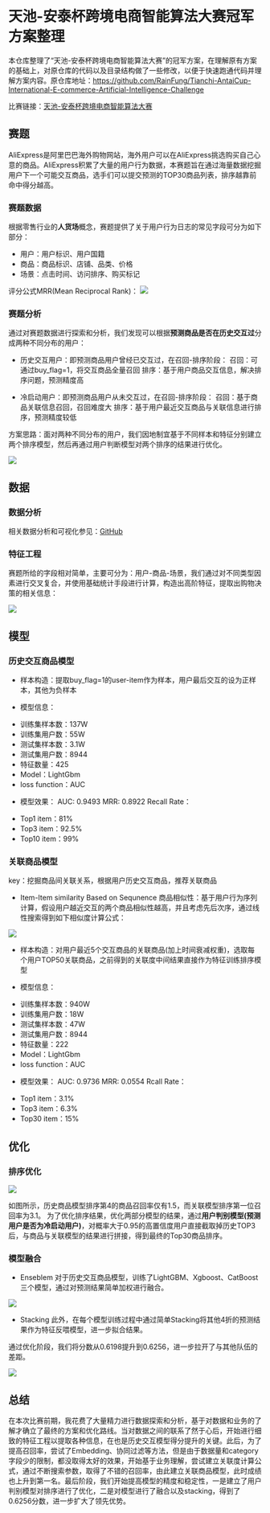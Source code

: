 # 天池-安泰杯跨境电商智能算法大赛冠军方案整理
本仓库整理了“天池-安泰杯跨境电商智能算法大赛”的冠军方案，在理解原有方案的基础上，对原仓库的代码以及目录结构做了一些修改，以便于快速跑通代码并理解方案内容。原仓库地址：https://github.com/RainFung/Tianchi-AntaiCup-International-E-commerce-Artificial-Intelligence-Challenge

比赛链接：[天池-安泰杯跨境电商智能算法大赛](https://tianchi.aliyun.com/competition/entrance/231718/introduction)

## 赛题
AliExpress是阿里巴巴海外购物网站，海外用户可以在AliExpress挑选购买自己心意的商品。AliExpress积累了大量的用户行为数据，本赛题旨在通过海量数据挖掘用户下一个可能交互商品，选手们可以提交预测的TOP30商品列表，排序越靠前命中得分越高。

### 赛题数据
根据零售行业的**人货场**概念，赛题提供了关于用户行为日志的常见字段可分为如下部分：
* 用户：用户标识、用户国籍
* 商品：商品标识、店铺、品类、价格
* 场景：点击时间、访问排序、购买标记

评分公式MRR(Mean Reciprocal Rank)：
![](media/15736280209153/15755961879209.jpg)

### 赛题分析
通过对赛题数据进行探索和分析，我们发现可以根据**预测商品是否在历史交互过**分成两种不同分布的用户：

*  历史交互用户：即预测商品用户曾经已交互过，在召回-排序阶段：
召回：可通过buy_flag=1，将交互商品全量召回
排序：基于用户商品交互信息，解决排序问题，预测精度高

* 冷启动用户：即预测商品用户从未交互过，在召回-排序阶段：
召回：基于商品关联信息召回，召回难度大
排序：基于用户最近交互商品与关联信息进行排序，预测精度较低

方案思路：面对两种不同分布的用户，我们因地制宜基于不同样本和特征分别建立两个排序模型，然后再通过用户判断模型对两个排序的结果进行优化。

![](media/15736280209153/15736297939914.jpg)

## 数据
### 数据分析
相关数据分析和可视化参见：[GitHub](https://github.com/RainFung/awesome-visualization/blob/master/Electronic-Commerce/%E9%98%BF%E9%87%8C%E8%B7%A8%E5%A2%83%E7%94%B5%E5%95%86%E6%99%BA%E8%83%BD%E7%AE%97%E6%B3%95%E5%A4%A7%E8%B5%9B-%E6%95%B0%E6%8D%AE%E6%8E%A2%E7%B4%A2%E4%B8%8E%E5%8F%AF%E8%A7%86%E5%8C%96.ipynb)

### 特征工程
赛题所给的字段相对简单，主要可分为：用户-商品-场景，我们通过对不同类型因素进行交叉复合，并使用基础统计手段进行计算，构造出高阶特征，提取出购物决策的相关信息：

![](media/15736280209153/15736303427619.jpg)

## 模型
### 历史交互商品模型
* 样本构造：提取buy_flag=1的user-item作为样本，用户最后交互的设为正样本，其他为负样本

* 模型信息：
 - 训练集样本数：137W
 - 训练集用户数：55W
 - 测试集样本数：3.1W
 - 测试集用户数：8944
 - 特征数量：425
 - Model：LightGbm 
 - loss function：AUC

* 模型效果：
AUC: 0.9493
MRR: 0.8922
Recall Rate：
 - Top1 item：81%
 - Top3 item：92.5%
 - Top10 item：99%

### 关联商品模型
key：挖掘商品间关联关系，根据用户历史交互商品，推荐关联商品

* Item-Item similarity Based on Sequnence
商品相似性：基于用户行为序列计算，假设用户越近交互的两个商品相似性越高，并且考虑先后次序，通过线性搜索得到如下相似度计算公式：

![](media/15736280209153/15736331561925.jpg)


* 样本构造：对用户最近5个交互商品的关联商品(加上时间衰减权重)，选取每个用户TOP50关联商品，之前得到的关联度中间结果直接作为特征训练排序模型

* 模型信息：
 - 训练集样本数：940W
 - 训练集用户数：18W
 - 测试集样本数：47W
 - 测试集用户数：8944
 - 特征数量：222
 - Model：LightGbm 
 - loss function：AUC

* 模型效果：
AUC: 0.9736
MRR: 0.0554
Rcall Rate：
 - Top1 item：3.1%
 - Top3 item：6.3%
 - Top30 item：15%


## 优化
### 排序优化
![](media/15736280209153/15736334886832.jpg)

如图所示，历史商品模型排序第4的商品召回率仅有1.5，而关联模型排序第一位召回率为3.1。
为了优化排序结果，优化两部分模型的结果，通过**用户判别模型(预测用户是否为冷启动用户)**，对概率大于0.95的高置信度用户直接截取掉历史TOP3后，与商品与关联模型的结果进行拼接，得到最终的Top30商品排序。

### 模型融合
* Enseblem
对于历史交互商品模型，训练了LightGBM、Xgboost、CatBoost三个模型，通过对预测结果简单加权进行融合。

![](media/15736280209153/15736337433584.jpg)

* Stacking
此外，在每个模型训练过程中通过简单Stacking将其他4折的预测结果作为特征反喂模型，进一步拟合结果。

通过优化阶段，我们将分数从0.6198提升到0.6256，进一步拉开了与其他队伍的差距。

![](media/15736280209153/15755979036166.jpg)


## 总结
在本次比赛前期，我花费了大量精力进行数据探索和分析，基于对数据和业务的了解才确立了最终的方案和优化路线。当对数据之间的联系了然于心后，开始进行细致的特征工程以提取各种信息，在也是历史交互模型得分提升的关键。此后，为了提高召回率，尝试了Embedding、协同过滤等方法，但是由于数据量和category字段少的限制，都没取得太好的效果，开始基于业务理解，尝试建立关联度计算公式，通过不断搜索参数，取得了不错的召回率，由此建立关联商品模型，此时成绩也上升到第一名。最后阶段，我们开始提高模型的精度和稳定性，一是建立了用户判别模型对排序进行了优化，二是对模型进行了融合以及stacking，得到了0.6256分数，进一步扩大了领先优势。

